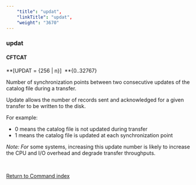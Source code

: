 ```yaml
---
    "title": "updat",
    "linkTitle": "updat",
    "weight": "3670"
---
```

<span id="updat"></span>

### updat

#### CFTCAT

**[UPDAT = {256
&#124; n}]  **{0..32767}

Number of synchronization points between two consecutive updates of
the catalog file during a transfer.

Update allows the number of records sent and acknowledged for a given
transfer to be written to the disk.

For example:

- 0 means the catalog
    file is not updated during transfer
- 1 means the catalog
    file is updated at each synchronization point

*Note: For* some systems, increasing
this update number is likely to increase the CPU and I/O overhead and
degrade transfer throughputs.

 

[Return to Command index](../../)
